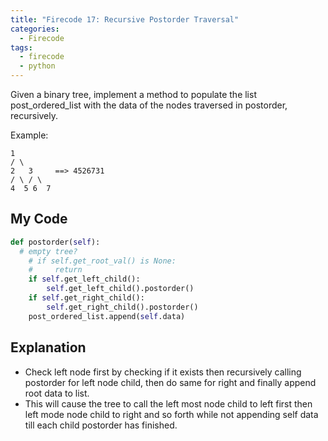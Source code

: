 ```yaml
---
title: "Firecode 17: Recursive Postorder Traversal"
categories:
  - Firecode
tags:
  - firecode
  - python
---
```

Given a binary tree, implement a method to populate the list post_ordered_list with the data of the nodes traversed in postorder, recursively.

Example:

```
1
/ \
2   3     ==> 4526731
/ \ / \
4  5 6  7
```

## My Code

```python
def postorder(self):
  # empty tree?
    # if self.get_root_val() is None:
    #     return
    if self.get_left_child():
        self.get_left_child().postorder()
    if self.get_right_child():
        self.get_right_child().postorder()
    post_ordered_list.append(self.data)
```

## Explanation

* Check left node first by checking if it exists then recursively calling postorder for left node child, then do same for right and finally append root data to list.
* This will cause the tree to call the left most node child to left first then left mode node child to right and so forth while not appending self data till each child postorder has finished.
